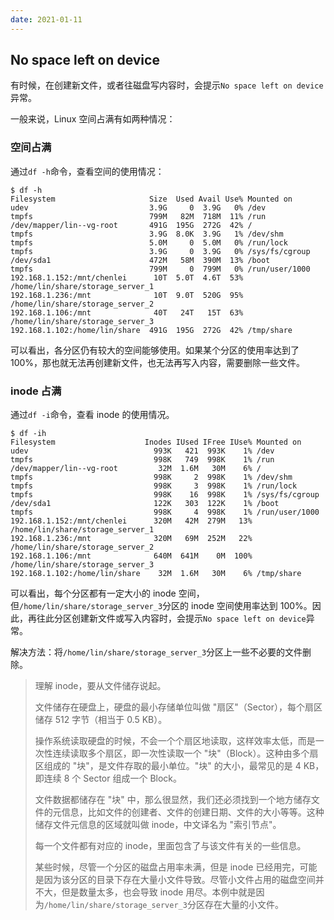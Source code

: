 ```yaml
---
date: 2021-01-11
---
```


## No space left on device

有时候，在创建新文件，或者往磁盘写内容时，会提示`No space left on device`异常。

一般来说，Linux 空间占满有如两种情况：

### 空间占满

通过`df -h`命令，查看空间的使用情况：

```shell
$ df -h
Filesystem                     Size  Used Avail Use% Mounted on
udev                           3.9G     0  3.9G   0% /dev
tmpfs                          799M   82M  718M  11% /run
/dev/mapper/lin--vg-root       491G  195G  272G  42% /
tmpfs                          3.9G  8.0K  3.9G   1% /dev/shm
tmpfs                          5.0M     0  5.0M   0% /run/lock
tmpfs                          3.9G     0  3.9G   0% /sys/fs/cgroup
/dev/sda1                      472M   58M  390M  13% /boot
tmpfs                          799M     0  799M   0% /run/user/1000
192.168.1.152:/mnt/chenlei      10T  5.0T  4.6T  53% /home/lin/share/storage_server_1
192.168.1.236:/mnt              10T  9.0T  520G  95% /home/lin/share/storage_server_2
192.168.1.106:/mnt              40T   24T   15T  63% /home/lin/share/storage_server_3
192.168.1.102:/home/lin/share  491G  195G  272G  42% /tmp/share
```

可以看出，各分区仍有较大的空间能够使用。如果某个分区的使用率达到了 100%，那也就无法再创建新文件，也无法再写入内容，需要删除一些文件。

### inode 占满

通过`df -i`命令，查看 inode 的使用情况。

```shell
$ df -ih
Filesystem                    Inodes IUsed IFree IUse% Mounted on
udev                            993K   421  993K    1% /dev
tmpfs                           998K   749  998K    1% /run
/dev/mapper/lin--vg-root         32M  1.6M   30M    6% /
tmpfs                           998K     2  998K    1% /dev/shm
tmpfs                           998K     3  998K    1% /run/lock
tmpfs                           998K    16  998K    1% /sys/fs/cgroup
/dev/sda1                       122K   303  122K    1% /boot
tmpfs                           998K     4  998K    1% /run/user/1000
192.168.1.152:/mnt/chenlei      320M   42M  279M   13% /home/lin/share/storage_server_1
192.168.1.236:/mnt              320M   69M  252M   22% /home/lin/share/storage_server_2
192.168.1.106:/mnt              640M  641M    0M  100% /home/lin/share/storage_server_3
192.168.1.102:/home/lin/share    32M  1.6M   30M    6% /tmp/share
```

可以看出，每个分区都有一定大小的 inode 空间，但`/home/lin/share/storage_server_3`分区的 inode 空间使用率达到 100%。因此，再往此分区创建新文件或写入内容时，会提示`No space left on device`异常。

解决方法：将`/home/lin/share/storage_server_3`分区上一些不必要的文件删除。

>理解 inode，要从文件储存说起。
>
>文件储存在硬盘上，硬盘的最小存储单位叫做 "扇区"（Sector），每个扇区储存 512 字节（相当于 0.5 KB）。
>
>操作系统读取硬盘的时候，不会一个个扇区地读取，这样效率太低，而是一次性连续读取多个扇区，即一次性读取一个 "块"（Block）。这种由多个扇区组成的 "块"，是文件存取的最小单位。"块" 的大小，最常见的是 4 KB，即连续 8 个 Sector 组成一个 Block。
>
>文件数据都储存在 "块" 中，那么很显然，我们还必须找到一个地方储存文件的元信息，比如文件的创建者、文件的创建日期、文件的大小等等。这种储存文件元信息的区域就叫做 inode，中文译名为 "索引节点"。
>
>每一个文件都有对应的 inode，里面包含了与该文件有关的一些信息。
>
>某些时候，尽管一个分区的磁盘占用率未满，但是 inode 已经用完，可能是因为该分区的目录下存在大量小文件导致。尽管小文件占用的磁盘空间并不大，但是数量太多，也会导致 inode 用尽。本例中就是因为`/home/lin/share/storage_server_3`分区存在大量的小文件。

